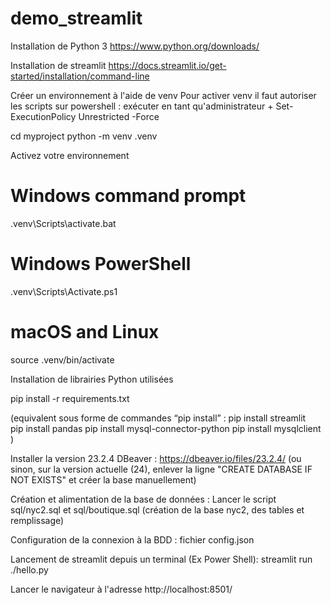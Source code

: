 # demo_streamlit


Installation de Python 3
https://www.python.org/downloads/

Installation de streamlit
https://docs.streamlit.io/get-started/installation/command-line


Créer un environnement à l'aide de venv
Pour activer venv il faut autoriser les scripts sur powershell : exécuter en tant qu'administrateur + Set-ExecutionPolicy Unrestricted -Force

cd myproject
python -m venv .venv


Activez votre environnement
# Windows command prompt
.venv\Scripts\activate.bat

# Windows PowerShell
.venv\Scripts\Activate.ps1

# macOS and Linux
source .venv/bin/activate



Installation de librairies Python utilisées

pip install -r requirements.txt

(equivalent sous forme de commandes “pip install” :
	pip install streamlit     
	pip install pandas
	pip install mysql-connector-python
	pip install mysqlclient
)

Installer la version 23.2.4 DBeaver : https://dbeaver.io/files/23.2.4/
	(ou sinon, sur la version actuelle (24), enlever la ligne "CREATE DATABASE IF NOT EXISTS" et créer la base manuellement)

Création et alimentation de la base de données :
	Lancer le script sql/nyc2.sql  et sql/boutique.sql (création de la base nyc2, des tables et remplissage)


Configuration de la connexion à la BDD : fichier config.json

Lancement de streamlit depuis un terminal (Ex Power Shell):
	streamlit run ./hello.py

Lancer le navigateur à l'adresse http://localhost:8501/






